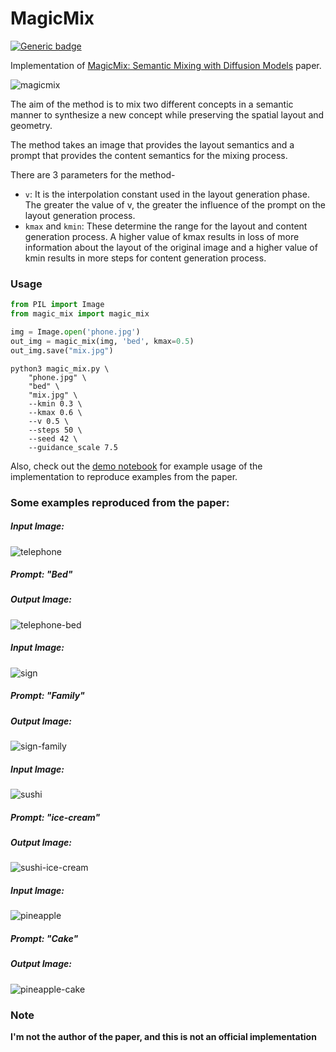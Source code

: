 # MagicMix
[![Generic badge](https://img.shields.io/badge/🤗-Open%20in%20Spaces-blue.svg)](https://huggingface.co/spaces/daspartho/MagicMix)

Implementation of [MagicMix: Semantic Mixing with Diffusion Models](https://arxiv.org/pdf/2210.16056.pdf) paper.

![magicmix](https://user-images.githubusercontent.com/59410571/206903603-6c8da6ef-69c4-4400-b4a3-aef9206ff396.png)

The aim of the method is to mix two different concepts in a semantic manner to synthesize a new concept while preserving the spatial layout and geometry.

The method takes an image that provides the layout semantics and a prompt that provides the content semantics for the mixing process.

There are 3 parameters for the method-
- `v`: It is the interpolation constant used in the layout generation phase. The greater the value of v, the greater the influence of the prompt on the layout generation process.
- `kmax` and `kmin`: These determine the range for the layout and content generation process. A higher value of kmax results in loss of more information about the layout of the original image and a higher value of kmin results in more steps for content generation process.

### Usage

```python
from PIL import Image
from magic_mix import magic_mix

img = Image.open('phone.jpg')
out_img = magic_mix(img, 'bed', kmax=0.5)
out_img.save("mix.jpg")
```
```
python3 magic_mix.py \
    "phone.jpg" \
    "bed" \
    "mix.jpg" \
    --kmin 0.3 \
    --kmax 0.6 \
    --v 0.5 \
    --steps 50 \
    --seed 42 \
    --guidance_scale 7.5
```
Also, check out the [demo notebook](https://github.com/daspartho/MagicMix/blob/main/demo.ipynb) for example usage of the implementation to reproduce examples from the paper.

### Some examples reproduced from the paper:

##### Input Image:

![telephone](https://user-images.githubusercontent.com/59410571/206903102-34e79b9f-9ed2-4fac-bb38-82871343c655.jpg)

##### Prompt: "Bed"

##### Output Image:

![telephone-bed](https://user-images.githubusercontent.com/59410571/206903104-913a671d-ef53-4ae4-919d-64c3059c8f67.jpg)

##### Input Image:

![sign](https://user-images.githubusercontent.com/59410571/206903307-b066dddd-8aaf-4104-9d5c-8427a51f37a7.jpg)

##### Prompt: "Family"

##### Output Image:

![sign-family](https://user-images.githubusercontent.com/59410571/206903320-7530a8ac-6594-4449-8328-bbc31befd9e8.jpg)

##### Input Image:

![sushi](https://user-images.githubusercontent.com/59410571/206903325-a06268ef-903e-434b-8365-68fb8b003d1e.jpg)

##### Prompt: "ice-cream"

##### Output Image:

![sushi-ice-cream](https://user-images.githubusercontent.com/59410571/206903341-e66d5c27-1543-489f-833b-dc8afc6c68e6.jpg)

##### Input Image:

![pineapple](https://user-images.githubusercontent.com/59410571/206903362-7c0464a7-ace4-4810-8fe3-37cab3d929a6.jpg)

##### Prompt: "Cake"

##### Output Image:

![pineapple-cake](https://user-images.githubusercontent.com/59410571/206903377-3b0fb63c-061e-4070-a8d1-eaca5738ae36.jpg)

### Note
**I'm not the author of the paper, and this is not an official implementation**
